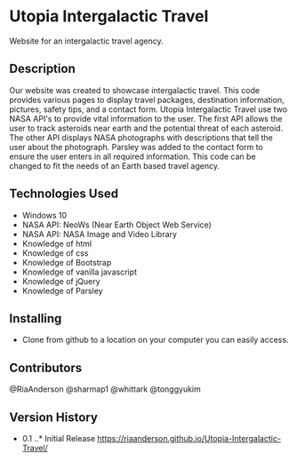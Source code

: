 # Utopia Intergalactic Travel
Website for an intergalactic travel agency.
 
## Description
Our website was created to showcase intergalactic travel. This code provides various pages to display travel packages, destination information, pictures, safety tips, and a contact form. Utopia Intergalactic Travel use two NASA API's to provide vital information to the user. The first API allows the user to track asteroids near earth and the potential threat of each asteroid. The other API displays NASA photographs with descriptions that tell the user about the photograph. Parsley was added to the contact form to ensure the user enters in all required information. This code can be changed to fit the needs of an Earth based travel agency. 
 
## Technologies Used
* Windows 10
* NASA API: NeoWs (Near Earth Object Web Service) 
* NASA API: NASA Image and Video Library
* Knowledge of html
* Knowledge of css
* Knowledge of Bootstrap
* Knowledge of vanilla javascript
* Knowledge of jQuery
* Knowledge of Parsley
 
## Installing
* Clone from github to a location on your computer you can easily access.
 
## Contributors
@RiaAnderson
@sharmap1
@whittark
@tonggyukim
 
## Version History
* 0.1
..* Initial Release
https://riaanderson.github.io/Utopia-Intergalactic-Travel/
